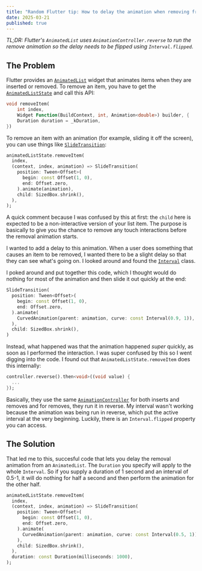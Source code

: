 ```yaml
---
title: "Random Flutter tip: How to delay the animation when removing from AnimatedList"
date: 2025-03-21
published: true
---
```


_TL;DR: Flutter's `AnimatedList` uses `AnimationController.reverse` to run the remove animation so
the delay needs to be flipped using `Interval.flipped`._

## The Problem

Flutter provides an [`AnimatedList`][al] widget that animates items when they are inserted or
removed. To remove an item, you have to get the [`AnimatedListState`][als] and call this API:

```dart
void removeItem(
    int index,
    Widget Function(BuildContext, int, Animation<double>) builder, {
    Duration duration = _kDuration,
})
```

To remove an item with an animation (for example, sliding it off the screen), you can use things
like [`SlideTransition`][st]:

```dart
animatedListState.removeItem(
  index,
  (context, index, animation) => SlideTransition(
    position: Tween<Offset>(
      begin: const Offset(1, 0),
      end: Offset.zero,
    ).animate(animation),
    child: SizedBox.shrink(),
  ),
);
```

A quick comment because I was confused by this at first: the `child` here is expected to be a
non-interactive version of your list item. The purpose is basically to give you the chance to remove
any touch interactions before the removal animation starts.

I wanted to add a delay to this animation. When a user does something that causes an item to be
removed, I wanted there to be a slight delay so that they can see what's going on. I looked around
and found the [`Interval`][i] class.

I poked around and put together this code, which I thought would do nothing for most of the
animation and then slide it out quickly at the end:

```dart
SlideTransition(
  position: Tween<Offset>(
    begin: const Offset(1, 0),
    end: Offset.zero,
  ).animate(
    CurvedAnimation(parent: animation, curve: const Interval(0.9, 1)),
  ),
  child: SizedBox.shrink(),
)
```

Instead, what happened was that the animation happened _super_ quickly, as soon as I performed the
interaction. I was super confused by this so I went digging into the code. I found out that
`AnimatedListState.removeItem` does this internally:

```dart
controller.reverse().then<void>((void value) {
  ...
});
```

Basically, they use the same [`AnimationController`][ac] for both inserts and removes and for
removes, they run it in reverse. My interval wasn't working because the animation was being run in
reverse, which put the active interval at the very beginning. Luckily, there is an
`Interval.flipped` property you can access.

## The Solution

That led me to this, succesful code that lets you delay the removal animation from an
`AnimatedList`. The `Duration` you specify will apply to the whole `Interval`. So if you supply a
duration of 1 second and an interval of 0.5-1, it will do nothing for half a second and then perform
the animation for the other half.

```dart
animatedListState.removeItem(
  index,
  (context, index, animation) => SlideTransition(
    position: Tween<Offset>(
      begin: const Offset(1, 0),
      end: Offset.zero,
    ).animate(
      CurvedAnimation(parent: animation, curve: const Interval(0.5, 1)),
    ),
    child: SizedBox.shrink(),
  ),
  duration: const Duration(milliseconds: 1000),
);
```

[al]: https://api.flutter.dev/flutter/widgets/AnimatedList-class.html
[als]: https://api.flutter.dev/flutter/widgets/AnimatedListState-class.html
[st]: https://api.flutter.dev/flutter/widgets/SlideTransition-class.html
[i]: https://api.flutter.dev/flutter/animation/Interval-class.html
[ac]: https://api.flutter.dev/flutter/animation/AnimationController-class.html

